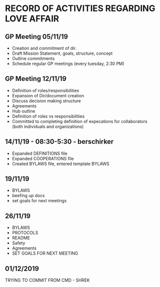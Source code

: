# RECORD OF ACTIVITIES REGARDING LOVE AFFAIR

## GP Meeting 05/11/19

- Creation and commitment of dir.
- Draft Mission Statement, goals, structure, concept
- Outline commitments
- Schedule regular GP meetings (every tuesday, 2:30 PM)

## GP Meeting 12/11/19

- Definition of roles/responsibilities
- Expansion of Dir/document creation
- Discuss decision making structure
- Agreements
- Hub outline
- Definition of roles vs responsibilities
- Committed to completing definition of expecations for collaborators (both individuals and organizations)

## 14/11/19 - 08:30-5:30 - berschirker

- Expanded DEFINITIONS file
- Expanded COOPERATIONS file
- Created BYLAWS file, entered template BYLAWS

## 19/11/19

- BYLAWS
- beefing up docs
- set goals for next meetings

## 26/11/19

- BYLAWS
- PROTOCOLS
- README
- Safety
- Agreements
- SET GOALS FOR NEXT MEETING

## 01/12/2019

TRYING TO COMMIT FROM CMD - SHREK
